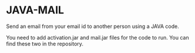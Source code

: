 # JAVA-MAIL

Send an email from your email id to another person using a JAVA code. 

You need to add activation.jar and mail.jar files for the code to run. You can find these two in the repository.
